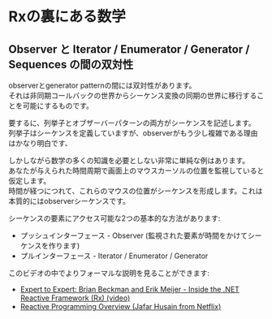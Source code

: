 Rxの裏にある数学
==============

## Observer と Iterator / Enumerator / Generator / Sequences の間の双対性

observerとgenerator patternの間には双対性があります。  
それは非同期コールバックの世界からシーケンス変換の同期の世界に移行することを可能にするものです。

要するに、列挙子とオブザーバーパターンの両方がシーケンスを記述します。  
列挙子はシーケンスを定義していますが、observerがもう少し複雑である理由はかなり明白です、

しかしながら数学の多くの知識を必要としない非常に単純な例はあります。  
あなたが与えられた時間周期で画面上のマウスカーソルの位置を監視していると仮定します。  
時間が経つにつれて、これらのマウスの位置がシーケンスを形成します。これは本質的にはobserverシーケンスです。

シーケンスの要素にアクセス可能な2つの基本的な方法があります:

* プッシュインターフェース - Observer (監視された要素が時間をかけてシーケンスを作ります)
* プルインターフェース - Iterator / Enumerator / Generator

このビデオの中でよりフォーマルな説明を見ることができます:

* [Expert to Expert: Brian Beckman and Erik Meijer - Inside the .NET Reactive Framework (Rx) (video)](https://www.youtube.com/watch?v=looJcaeboBY)
* [Reactive Programming Overview (Jafar Husain from Netflix)](https://www.youtube.com/watch?v=dwP1TNXE6fc)
